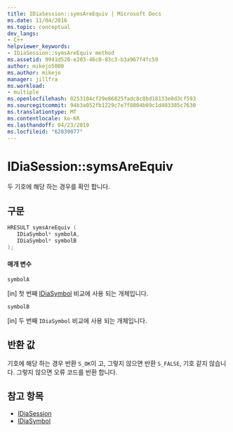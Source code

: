 ```yaml
---
title: IDiaSession::symsAreEquiv | Microsoft Docs
ms.date: 11/04/2016
ms.topic: conceptual
dev_langs:
- C++
helpviewer_keywords:
- IDiaSession::symsAreEquiv method
ms.assetid: 9941d520-e203-46c0-83c3-b3a967f4fc59
author: mikejo5000
ms.author: mikejo
manager: jillfra
ms.workload:
- multiple
ms.openlocfilehash: 0253104cf29e86825fadc8c8bd18133e0d3cf593
ms.sourcegitcommit: 94b3a052fb1229c7e7f8804b09c1d403385c7630
ms.translationtype: MT
ms.contentlocale: ko-KR
ms.lasthandoff: 04/23/2019
ms.locfileid: "62839077"
---
```

# <a name="idiasessionsymsareequiv"></a>IDiaSession::symsAreEquiv
두 기호에 해당 하는 경우를 확인 합니다.

## <a name="syntax"></a>구문

```C++
HRESULT symsAreEquiv ( 
   IDiaSymbol* symbolA,
   IDiaSymbol* symbolB
);
```

#### <a name="parameters"></a>매개 변수
 `symbolA`

[in] 첫 번째 [IDiaSymbol](../../debugger/debug-interface-access/idiasymbol.md) 비교에 사용 되는 개체입니다.

 `symbolB`

[in] 두 번째 `IDiaSymbol` 비교에 사용 되는 개체입니다.

## <a name="return-value"></a>반환 값
 기호에 해당 하는 경우 반환 `S_OK`이 고, 그렇지 않으면 반환 `S_FALSE`, 기호 같지 않습니다. 그렇지 않으면 오류 코드를 반환 합니다.

## <a name="see-also"></a>참고 항목
- [IDiaSession](../../debugger/debug-interface-access/idiasession.md)
- [IDiaSymbol](../../debugger/debug-interface-access/idiasymbol.md)